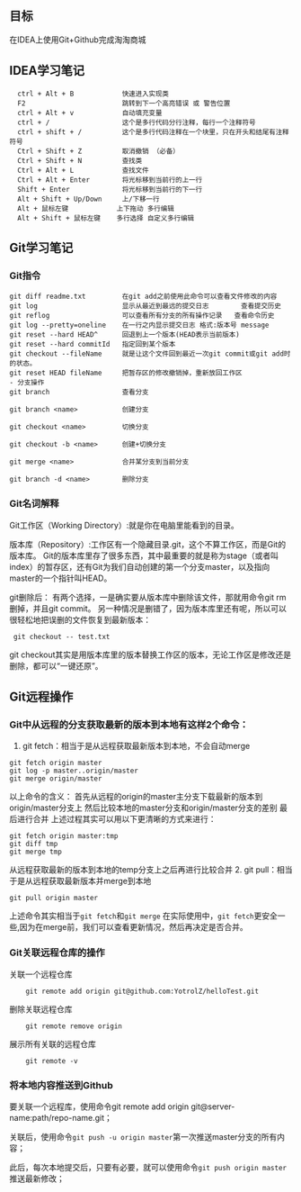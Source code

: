 
## 目标
在IDEA上使用Git+Github完成淘淘商城
## IDEA学习笔记

```
  ctrl + Alt + B            快速进入实现类
  F2                        跳转到下一个高亮错误 或 警告位置
  ctrl + Alt + v            自动填充变量
  ctrl + /                  这个是多行代码分行注释，每行一个注释符号
  ctrl + shift + /          这个是多行代码注释在一个块里，只在开头和结尾有注释符号
  Ctrl + Shift + Z          取消撤销 （必备）
  Ctrl + Shift + N          查找类 
  Ctrl + Alt + L            查找文件
  Ctrl + Alt + Enter        将光标移到当前行的上一行
  Shift + Enter             将光标移到当前行的下一行
  Alt + Shift + Up/Down     上/下移一行
  Alt +	鼠标左键			上下拖动 多行编辑
  Alt + Shift + 鼠标左键	多行选择 自定义多行编辑
```

## Git学习笔记
### Git指令

```
git diff readme.txt 		在git add之前使用此命令可以查看文件修改的内容 
git log						显示从最近到最远的提交日志		 查看提交历史
git reflog	 				可以查看所有分支的所有操作记录   查看命令历史
git log --pretty=oneline	在一行之内显示提交日志 格式:版本号 message
git reset --hard HEAD^ 		回退到上一个版本(HEAD表示当前版本)
git reset --hard commitId	指定回到某个版本
git checkout --fileName		就是让这个文件回到最近一次git commit或git add时的状态。
git reset HEAD fileName		把暂存区的修改撤销掉，重新放回工作区
- 分支操作
git branch					查看分支

git branch <name>			创建分支

git checkout <name>			切换分支

git checkout -b <name>		创建+切换分支

git merge <name>			合并某分支到当前分支

git branch -d <name>		删除分支
```

### Git名词解释
Git工作区（Working Directory）:就是你在电脑里能看到的目录。

版本库（Repository）:工作区有一个隐藏目录.git，这个不算工作区，而是Git的版本库。
Git的版本库里存了很多东西，其中最重要的就是称为stage（或者叫index）的暂存区，还有Git为我们自动创建的第一个分支master，以及指向master的一个指针叫HEAD。

git删除后：
有两个选择，一是确实要从版本库中删除该文件，那就用命令git rm删掉，并且git commit。
另一种情况是删错了，因为版本库里还有呢，所以可以很轻松地把误删的文件恢复到最新版本：
```
 git checkout -- test.txt
```
git checkout其实是用版本库里的版本替换工作区的版本，无论工作区是修改还是删除，都可以“一键还原”。

## Git远程操作

### Git中从远程的分支获取最新的版本到本地有这样2个命令：
 1. git fetch：相当于是从远程获取最新版本到本地，不会自动merge

```
git fetch origin master
git log -p master..origin/master
git merge origin/master
```

以上命令的含义：
首先从远程的origin的master主分支下载最新的版本到origin/master分支上
然后比较本地的master分支和origin/master分支的差别
最后进行合并
上述过程其实可以用以下更清晰的方式来进行：

```
git fetch origin master:tmp
git diff tmp 
git merge tmp
```
 
从远程获取最新的版本到本地的temp分支上之后再进行比较合并
 2. git pull：相当于是从远程获取最新版本并merge到本地

``` 
git pull origin master
```

上述命令其实相当于`git fetch`和`git merge`
在实际使用中，`git fetch`更安全一些,因为在merge前，我们可以查看更新情况，然后再决定是否合并。

### Git关联远程仓库的操作
关联一个远程仓库

```
	git remote add origin git@github.com:YotrolZ/helloTest.git
```

删除关联远程仓库

```
	git remote remove origin
```

展示所有关联的远程仓库

```
	git remote -v
```

### 将本地内容推送到Github
要关联一个远程库，使用命令git remote add origin git@server-name:path/repo-name.git；

关联后，使用命令`git push -u origin master`第一次推送master分支的所有内容；

此后，每次本地提交后，只要有必要，就可以使用命令`git push origin master`推送最新修改；